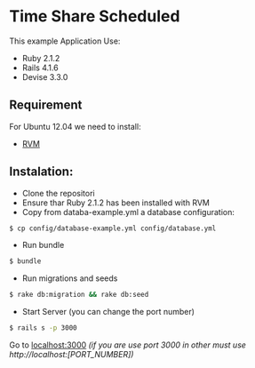 Time Share Scheduled
====================

This example Application Use:
* Ruby 2.1.2
* Rails 4.1.6
* Devise 3.3.0

## Requirement
For Ubuntu 12.04 we need to install:
* [RVM](http://rvm.io)

## Instalation:

* Clone the repositori
* Ensure thar Ruby 2.1.2 has been installed with RVM
* Copy from databa-example.yml a database configuration:

```bash
$ cp config/database-example.yml config/database.yml
```
* Run bundle
```bash
$ bundle
```
* Run migrations and seeds

```bash
$ rake db:migration && rake db:seed
```
* Start Server (you can change the port number)

```bash
$ rails s -p 3000
```
Go to [localhost:3000](http://localhost:3000) *(if you are use port 3000 in other must use http://localhost:[PORT_NUMBER])*